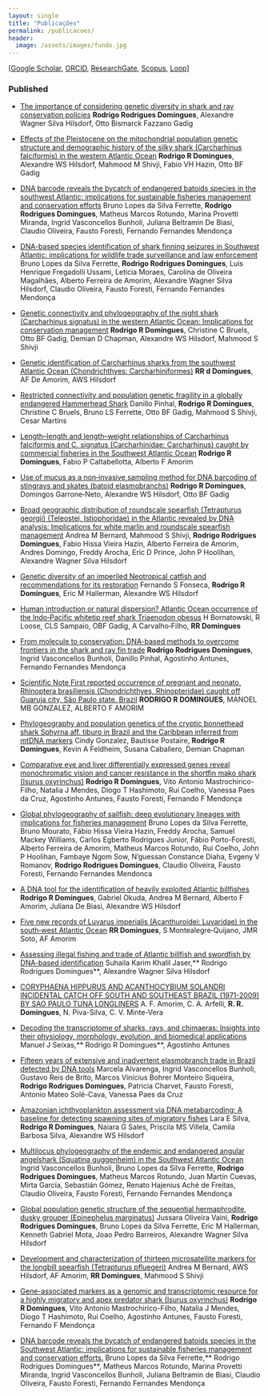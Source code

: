 ```yaml
---
layout: single
title: "Publicações"
permalink: /publicacoes/
header:
  image: /assets/images/fundo.jpg
---
```


[[Google Scholar](https://scholar.google.com.br/citations?user=QEudMzIAAAAJ&hl=pt-BR), [ORCID](https://orcid.org/0000-0002-8979-645X), [ResearchGate](https://www.researchgate.net/profile/Rodrigo-Domingues-2), [Scopus](https://www.scopus.com/authid/detail.uri?authorId=55507606000), [Loop](https://loop.frontiersin.org/people/476911/overview)]


### Published   
- [The importance of considering genetic diversity in shark and ray conservation policies](https://link.springer.com/article/10.1007/s10592-017-1038-3)
  **Rodrigo Rodrigues Domingues**, Alexandre Wagner Silva Hilsdorf, Otto Bismarck Fazzano Gadig 

- [Effects of the Pleistocene on the mitochondrial population genetic structure and demographic history of the silky shark (Carcharhinus falciformis) in the western Atlantic Ocean](https://link.springer.com/article/10.1007/s11160-017-9504-z)
  **Rodrigo R Domingues**, Alexandre WS Hilsdorf, Mahmood M Shivji, Fabio VH Hazin, Otto BF Gadig 

- [DNA barcode reveals the bycatch of endangered batoids species in the southwest Atlantic: implications for sustainable fisheries management and conservation efforts](https://www.mdpi.com/2073-4425/10/4/304)
  Bruno Lopes da Silva Ferrette, **Rodrigo Rodrigues Domingues**, Matheus Marcos Rotundo, Marina Provetti Miranda, Ingrid Vasconcellos Bunholi, Juliana Beltramin De Biasi, Claudio Oliveira, Fausto Foresti, Fernando Fernandes Mendonça

- [DNA-based species identification of shark finning seizures in Southwest Atlantic: implications for wildlife trade surveillance and law enforcement](https://link.springer.com/article/10.1007/s10531-019-01862-0?wt_mc=Internal.Event.1.SEM.ArticleAuthorOnlineFirst&utm_source=ArticleAuthorContributingOnlineFirst&utm_medium=email&utm_content=AA_en_06082018&ArticleAuthorContributingOnlineFirst_20191013)
  Bruno Lopes da Silva Ferrette, **Rodrigo Rodrigues Domingues**, Luis Henrique Fregadolli Ussami, Letícia Moraes, Carolina de Oliveira Magalhães, Alberto Ferreira de Amorim, Alexandre Wagner Silva Hilsdorf, Claudio Oliveira, Fausto Foresti, Fernando Fernandes Mendonça  

- [Genetic connectivity and phylogeography of the night shark (Carcharhinus signatus) in the western Atlantic Ocean: Implications for conservation management](https://onlinelibrary.wiley.com/doi/abs/10.1002/aqc.2961)
  **Rodrigo R Domingues**, Christine C Bruels, Otto BF Gadig, Demian D Chapman, Alexandre WS Hilsdorf, Mahmood S Shivji  
 
- [Genetic identification of Carcharhinus sharks from the southwest Atlantic Ocean (Chondrichthyes: Carcharhiniformes)](https://onlinelibrary.wiley.com/doi/abs/10.1111/jai.12154)
  **RR d Domingues**, AF De Amorim, AWS Hilsdorf  
  

- [Restricted connectivity and population genetic fragility in a globally endangered Hammerhead Shark](https://link.springer.com/article/10.1007/s11160-020-09607-x)
  Danillo Pinhal, **Rodrigo R Domingues**, Christine C Bruels, Bruno LS Ferrette, Otto BF Gadig, Mahmood S Shivji, Cesar Martins  
  
- [Length–length and length–weight relationships of Carcharhinus falciformis and C. signatus (Carcharhinidae: Carcharhinus) caught by commercial fisheries in the Southwest Atlantic Ocean](https://www.sciencedirect.com/science/article/pii/S2352485516300408)
  **Rodrigo R Domingues**, Fabio P Caltabellotta, Alberto F Amorim 

- [Use of mucus as a non‐invasive sampling method for DNA barcoding of stingrays and skates (batoid elasmobranchs)](https://onlinelibrary.wiley.com/doi/abs/10.1111/jfb.13919)
  **Rodrigo R Domingues**, Domingos Garrone‐Neto, Alexandre WS Hilsdorf, Otto BF Gadig

- [Broad geographic distribution of roundscale spearfish (Tetrapturus georgii) (Teleostei, Istiophoridae) in the Atlantic revealed by DNA analysis: Implications for white marlin and roundscale spearfish management](https://www.sciencedirect.com/science/article/pii/S0165783612003050)
  Andrea M Bernard, Mahmood S Shivji, **Rodrigo Rodrigues Domingues**, Fabio Hissa Vieira Hazin, Alberto Ferreira de Amorim, Andres Domingo, Freddy Arocha, Eric D Prince, John P Hoolihan, Alexandre Wagner Silva Hilsdorf

- [Genetic diversity of an imperiled Neotropical catfish and recommendations for its restoration](https://www.frontiersin.org/journals/genetics/articles/10.3389/fgene.2017.00196/full)
  Fernando S Fonseca, **Rodrigo R Domingues**, Eric M Hallerman, Alexandre WS Hilsdorf

- [Human introduction or natural dispersion? Atlantic Ocean occurrence of the Indo‐Pacific whitetip reef shark Triaenodon obesus](https://onlinelibrary.wiley.com/doi/abs/10.1111/jfb.13528)
  H Bornatowski, R Loose, CLS Sampaio, OBF Gadig, A Carvalho‐Filho, **RR Domingues**

- [From molecule to conservation: DNA-based methods to overcome frontiers in the shark and ray fin trade](https://link.springer.com/article/10.1007/s12686-021-01194-8)
 **Rodrigo Rodrigues Domingues**, Ingrid Vasconcellos Bunholi, Danillo Pinhal, Agostinho Antunes, Fernando Fernandes Mendonça

- [Scientific Note First reported occurrence of pregnant and neonato, Rhinoptera brasiliensis (Chondrichthyes, Rhinopteridae) caught off Guaruja city, São Paulo state, Brazil](https://panamjas.org/pdf_artigos/PANAMJAS_4(4)_605-608.pdf)
  **RODRIGO R DOMINGUES**, MANOEL MB GONZALEZ, ALBERTO F AMORIM

- [Phylogeography and population genetics of the cryptic bonnethead shark Sphyrna aff. tiburo in Brazil and the Caribbean inferred from mtDNA markers](https://onlinelibrary.wiley.com/doi/abs/10.1111/jfb.14896)
  Cindy Gonzalez, Bautisse Postaire, **Rodrigo R Domingues**, Kevin A Feldheim, Susana Caballero, Demian Chapman

- [Comparative eye and liver differentially expressed genes reveal monochromatic vision and cancer resistance in the shortfin mako shark (Isurus oxyrinchus)](https://www.sciencedirect.com/science/article/pii/S0888754320301075)
  **Rodrigo R Domingues**, Vito Antonio Mastrochirico-Filho, Natalia J Mendes, Diogo T Hashimoto, Rui Coelho, Vanessa Paes da Cruz, Agostinho Antunes, Fausto Foresti, Fernando F Mendonça

- [Global phylogeography of sailfish: deep evolutionary lineages with implications for fisheries management](https://link.springer.com/article/10.1007/s10750-021-04587-w)
  Bruno Lopes da Silva Ferrette, Bruno Mourato, Fábio Hissa Vieira Hazin, Freddy Arocha, Samuel Mackey Williams, Carlos Egberto Rodrigues Junior, Fábio Porto-Foresti, Alberto Ferreira de Amorim, Matheus Marcos Rotundo, Rui Coelho, John P Hoolihan, Fambaye Ngom Sow, N’guessan Constance Diaha, Evgeny V Romanov, **Rodrigo Rodrigues Domingues**, Claudio Oliveira, Fausto Foresti, Fernando Fernandes Mendonca

- [A DNA tool for the identification of heavily exploited Atlantic billfishes](https://link.springer.com/article/10.1007/s12686-015-0489-4)
  **Rodrigo R Domingues**, Gabriel Okuda, Andrea M Bernard, Alberto F Amorim, Juliana De Biasi, Alexandre WS Hilsdorf

- [Five new records of Luvarus imperialis (Acanthuroidei: Luvaridae) in the south‐west Atlantic Ocean](https://onlinelibrary.wiley.com/doi/abs/10.1111/jfb.12629)
 **RR Domingues**, S Montealegre‐Quijano, JMR Soto, AF Amorim

- [Assessing illegal fishing and trade of Atlantic billfish and swordfish by DNA-based identification](https://link.springer.com/article/10.1007/s12686-021-01190-y)
  Suhaila Karim Khalil Jaser,** Rodrigo Rodrigues Domingues**, Alexandre Wagner Silva Hilsdorf

- [CORYPHAENA HIPPURUS AND ACANTHOCYBIUM SOLANDRI INCIDENTAL CATCH OFF SOUTH AND SOUTHEAST BRAZIL (1971-2009) BY SAO PAULO TUNA LONGLINERS](https://www.researchgate.net/profile/Rodrigo-Domingues-2/publication/266969740_Coryphaena_hippurus_and_Acanthocybium_solandri_incidental_catch_off_South_and_Southeast_Brazil_1971-2009_by_Sao_Paulo_tuna_longliners/links/544018d00cf2be1758cffa4e/Coryphaena-hippurus-and-Acanthocybium-solandri-incidental-catch-off-South-and-Southeast-Brazil-1971-2009-by-Sao-Paulo-tuna-longliners.pdf)
  A. F. Amorim, C. A. Arfelli, **R. R. Domingues**, N. Piva-Silva, C. V. Minte-Vera

- [Decoding the transcriptome of sharks, rays, and chimaeras: Insights into their physiology, morphology, evolution, and biomedical applications](https://www.mdpi.com/2410-3888/8/5/271)
  Manuel J Seixas,** Rodrigo R Domingues**, Agostinho Antunes

- [Fifteen years of extensive and inadvertent elasmobranch trade in Brazil detected by DNA tools](https://ecoevorxiv.org/repository/view/6117/)
  Marcela Alvarenga, Ingrid Vasconcellos Bunholi, Gustavo Reis de Brito, Marcos Vinícius Bohrer Monteiro Siqueira, **Rodrigo Rodrigues Domingues**, Patricia Charvet, Fausto Foresti, Antonio Mateo Solé-Cava, Vanessa Paes da Cruz

- [Amazonian ichthyoplankton assessment via DNA metabarcoding: A baseline for detecting spawning sites of migratory fishes](https://www.sciencedirect.com/science/article/pii/S0006320723002811)
  Lara E Silva, **Rodrigo R Domingues**, Naiara G Sales, Priscila MS Villela, Camila Barbosa Silva, Alexandre WS Hilsdorf

- [Multilocus phylogeography of the endemic and endangered angular angelshark (Squatina guggenheim) in the Southwest Atlantic Ocean](https://link.springer.com/article/10.1007/s10750-022-04855-3)
  Ingrid Vasconcellos Bunholi, Bruno Lopes da Silva Ferrette, **Rodrigo Rodrigues Domingues**, Matheus Marcos Rotundo, Juan Martín Cuevas, Mirta García, Sebastián Gómez, Renato Hajenius Aché de Freitas, Claudio Oliveira, Fausto Foresti, Fernando Fernandes Mendonça

- [Global population genetic structure of the sequential hermaphrodite, dusky grouper (Epinephelus marginatus)](https://onlinelibrary.wiley.com/doi/abs/10.1002/aqc.3608)
  Jussara Oliveira Vaini, **Rodrigo Rodrigues Domingues**, Bruno Lopes da Silva Ferrette, Eric M Hallerman, Kenneth Gabriel Mota, Joao Pedro Barreiros, Alexandre Wagner Silva Hilsdorf

- [Development and characterization of thirteen microsatellite markers for the longbill spearfish (Tetrapturus pfluegeri)](https://link.springer.com/article/10.1007/s12686-013-0038-y)
  Andrea M Bernard, AWS Hilsdorf, AF Amorim, **RR Domingues**, Mahmood S Shivji

- [Gene-associated markers as a genomic and transcriptomic resource for a highly migratory and apex predator shark (Isurus oxyrinchus)](https://link.springer.com/article/10.1007/s00227-022-04094-z)
  **Rodrigo R Domingues**, Vito Antonio Mastrochirico-Filho, Natalia J Mendes, Diogo T Hashimoto, Rui Coelho, Agostinho Antunes, Fausto Foresti, Fernando F Mendonça

- [DNA barcode reveals the bycatch of endangered batoids species in the Southwest Atlantic: implications for sustainable fisheries management and conservation efforts.](https://www.cabidigitallibrary.org/doi/full/10.5555/20203312342)
  Bruno Lopes da Silva Ferrette,** Rodrigo Rodrigues Domingues**, Matheus Marcos Rotundo, Marina Provetti Miranda, Ingrid Vasconcellos Bunholi, Juliana Beltramin de Biasi, Claudio Oliveira, Fausto Foresti, Fernando Fernandes Mendonça
  
